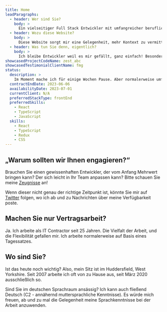 ```yaml
---
title: Home
leadParagraphs:
  - header: Wer sind Sie?
    body: >
      Ein vielseitiger Full Stack Entwickler mit umfangreicher beruflichen Erfahrung, der zurzeit sich mit React und TypeScript beschäftigt.
  - header: Wozu diese Website?
    body: >
      Diese Website sorgt mir eine Gelegenheit, mehr Kontext zu vermitteln, als im traditionellen Lebenslauf möglich ist. Vielleicht der Anfang eines produktiven Austausches?
  - header: Was tun Sie denn, eigentlich?
    body: >
      Ich bleibe Entwickler weil es mir gefällt, ganz einfach! Besonders am Frontend, aber auch Analyse, Konzeption, das Wählen von passenden Techniken, Besprechungsleitung, Präsentation, Demos vorführen, Mentoring ...
showcasedProjectCodeName: zest_abc
showcasedTestimonialClientName: fmg
status:
  description: >
    Im Moment mache ich für einige Wochen Pause. Aber normalerweise umfasst meine Arbeit hauptsächlich React und TypeScript. Ich bleibe zur Zeit im Frontend Bereich, weil es mir gut gefällt.
  contractEndDate: 2023-06-06
  availabilityDate: 2023-07-01
  currentClient: N/A
  preferredStackType: frontEnd
  preferredSkills:
    - React
    - TypeScript
    - JavaScript
  skills:
    - React
    - TypeScript
    - Redux
    - CSS
---
```


## &bdquo;Warum sollten wir Ihnen engagieren?&ldquo;

Brauchen Sie einen gewissenhaften Entwickler, der vom Anfang Mehrwert bringen kann? Der sich leicht in Ihr Team anpassen kann? Bitte schauen Sie meine <a href="./testimonials">Zeugnisse</a> an!

Wenn dieser nicht genau der richtige Zeitpunkt ist, könnte Sie mir auf <a href="https://twitter.com/mcharper" target="blank">Twitter</a> folgen, wo ich ab und zu Nachrichten über meine Verfügbarkeit poste.

## Machen Sie nur Vertragsarbeit?

Ja. Ich arbeite als IT Contractor seit 25 Jahren. Die Vielfalt der Arbeit, und die Flexibilität gefallen mir. Ich arbeite normalerweise auf Basis eines Tagessatzes.

## Wo sind Sie?

Ist das heute noch wichtig? Also, mein Sitz ist im Huddersfield, West Yorkshire. Seit 2007 arbeite ich oft von zu Hause aus, seit März 2020 ausschließlich so.

Sind Sie im deutschen Sprachraum ansässig? Ich kann auch fließend Deutsch (C2 - annähernd muttersprachliche Kenntnisse). Es würde mich freuen, ab und zu mal die Gelegenheit meine Sprachkenntnisse bei der Arbeit anzuwenden.
